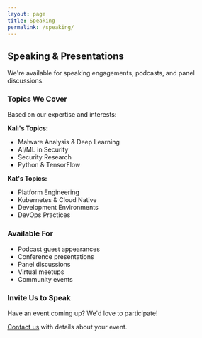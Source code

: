 ```yaml
---
layout: page
title: Speaking
permalink: /speaking/
---
```


## Speaking & Presentations

We're available for speaking engagements, podcasts, and panel discussions.

### Topics We Cover

Based on our expertise and interests:

**Kali's Topics:**
- Malware Analysis & Deep Learning
- AI/ML in Security
- Security Research
- Python & TensorFlow

**Kat's Topics:**
- Platform Engineering
- Kubernetes & Cloud Native
- Development Environments
- DevOps Practices

### Available For

- Podcast guest appearances
- Conference presentations
- Panel discussions
- Virtual meetups
- Community events

### Invite Us to Speak

Have an event coming up? We'd love to participate!

[Contact us](/contact/) with details about your event.